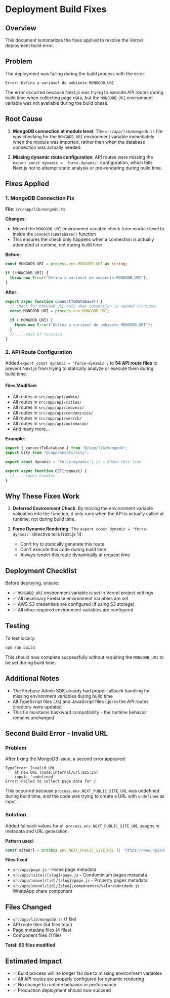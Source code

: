 # Deployment Build Fixes

## Overview
This document summarizes the fixes applied to resolve the Vercel deployment build error.

## Problem
The deployment was failing during the build process with the error:
```
Error: Defina a variável de ambiente MONGODB_URI
```

The error occurred because Next.js was trying to execute API routes during build time when collecting page data, but the `MONGODB_URI` environment variable was not available during the build phase.

## Root Cause
1. **MongoDB connection at module level**: The `src/app/lib/mongodb.ts` file was checking for the `MONGODB_URI` environment variable immediately when the module was imported, rather than when the database connection was actually needed.

2. **Missing dynamic route configuration**: API routes were missing the `export const dynamic = 'force-dynamic'` configuration, which tells Next.js not to attempt static analysis or pre-rendering during build time.

## Fixes Applied

### 1. MongoDB Connection Fix
**File**: `src/app/lib/mongodb.ts`

**Changes**:
- Moved the `MONGODB_URI` environment variable check from module level to inside the `connectToDatabase()` function
- This ensures the check only happens when a connection is actually attempted at runtime, not during build time

**Before**:
```typescript
const MONGODB_URI = process.env.MONGODB_URI as string;

if (!MONGODB_URI) {
  throw new Error("Defina a variável de ambiente MONGODB_URI");
}
```

**After**:
```typescript
export async function connectToDatabase() {
  // Check for MONGODB_URI only when connection is needed (runtime)
  const MONGODB_URI = process.env.MONGODB_URI;
  
  if (!MONGODB_URI) {
    throw new Error("Defina a variável de ambiente MONGODB_URI");
  }
  // ... rest of function
}
```

### 2. API Route Configuration
Added `export const dynamic = 'force-dynamic';` to **54 API route files** to prevent Next.js from trying to statically analyze or execute them during build time.

#### Files Modified:
- All routes in `src/app/api/admin/`
- All routes in `src/app/api/cities/`
- All routes in `src/app/api/imoveis/`
- All routes in `src/app/api/condominios/`
- All routes in `src/app/api/search/`
- All routes in `src/app/api/automacao/`
- And many more...

**Example**:
```javascript
import { connectToDatabase } from "@/app/lib/mongodb";
import City from "@/app/models/City";

export const dynamic = 'force-dynamic'; // ← Added this line

export async function GET(request) {
  // ... route handler
}
```

## Why These Fixes Work

1. **Deferred Environment Check**: By moving the environment variable validation into the function, it only runs when the API is actually called at runtime, not during build time.

2. **Force Dynamic Rendering**: The `export const dynamic = 'force-dynamic'` directive tells Next.js 14:
   - Don't try to statically generate this route
   - Don't execute this code during build time
   - Always render this route dynamically at request time

## Deployment Checklist

Before deploying, ensure:
- ✅ `MONGODB_URI` environment variable is set in Vercel project settings
- ✅ All necessary Firebase environment variables are set
- ✅ AWS S3 credentials are configured (if using S3 storage)
- ✅ All other required environment variables are configured

## Testing
To test locally:
```bash
npm run build
```

This should now complete successfully without requiring the `MONGODB_URI` to be set during build time.

## Additional Notes
- The Firebase Admin SDK already had proper fallback handling for missing environment variables during build time
- All TypeScript files (.ts) and JavaScript files (.js) in the API routes directory were updated
- This fix maintains backward compatibility - the runtime behavior remains unchanged

## Second Build Error - Invalid URL

### Problem
After fixing the MongoDB issue, a second error appeared:
```
TypeError: Invalid URL
    at new URL (node:internal/url:825:25)
    input: 'undefined'
Error: Failed to collect page data for /
```

This occurred because `process.env.NEXT_PUBLIC_SITE_URL` was undefined during build time, and the code was trying to create a URL with `undefined` as input.

### Solution
Added fallback values for all `process.env.NEXT_PUBLIC_SITE_URL` usages in metadata and URL generation:

**Pattern used**:
```javascript
const siteUrl = process.env.NEXT_PUBLIC_SITE_URL || 'https://www.npiconsultoria.com.br';
```

**Files fixed**:
- `src/app/page.js` - Home page metadata
- `src/app/(site)/[slug]/page.js` - Condominium pages metadata
- `src/app/imovel/[id]/[slug]/page.js` - Property pages metadata
- `src/app/imovel/[id]/[slug]/componentes/ValoresUnidade.js` - WhatsApp share component

## Files Changed
- `src/app/lib/mongodb.ts` (1 file)
- API route files (54 files total)
- Page metadata files (4 files)
- Component files (1 file)

**Total: 60 files modified**

## Estimated Impact
- ✅ Build process will no longer fail due to missing environment variables
- ✅ All API routes are properly configured for dynamic rendering
- ✅ No change to runtime behavior or performance
- ✅ Production deployment should now succeed

